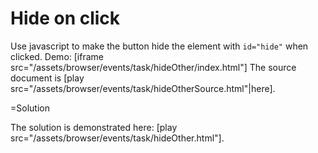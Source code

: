 
# Hide on click 

Use javascript to make the button hide the element with `id="hide"` when clicked. Demo:
[iframe src="/assets/browser/events/task/hideOther/index.html"]
The source document is [play src="/assets/browser/events/task/hideOtherSource.html"|here].


=Solution

The solution is demonstrated here: [play src="/assets/browser/events/task/hideOther.html"].


